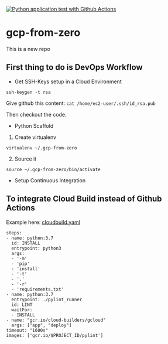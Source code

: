 [![Python application test with Github Actions](https://github.com/noahgift/gcp-from-zero/actions/workflows/python-publish.yml/badge.svg)](https://github.com/noahgift/gcp-from-zero/actions/workflows/python-publish.yml)

# gcp-from-zero
This is a new repo


## First thing to do is DevOps Workflow

* Get SSH-Keys setup in a Cloud Environment

`ssh-keygen -t rsa`

Give github this content: `cat /home/ec2-user/.ssh/id_rsa.pub`

Then checkout the code.
* Python Scaffold

1. Create virtualenv

`virtualenv ~/.gcp-from-zero`

2.  Source it

`source ~/.gcp-from-zero/bin/activate`


* Setup Continuous Integration

## To integrate Cloud Build instead of Github Actions

Example here:  [cloudbuild.yaml](https://github.com/noahgift/gcp-from-zero/blob/main/cloudbuild.yaml)

```
steps:
- name: python:3.7
  id: INSTALL
  entrypoint: python3
  args:
  - '-m'
  - 'pip'
  - 'install'
  - '-t'
  - '.'
  - '-r'
  - 'requirements.txt'
- name: python:3.7
  entrypoint: ./pylint_runner
  id: LINT
  waitFor:
  - INSTALL
- name: "gcr.io/cloud-builders/gcloud"
  args: ["app", "deploy"]
timeout: "1600s"
images: ['gcr.io/$PROJECT_ID/pylint']
```

